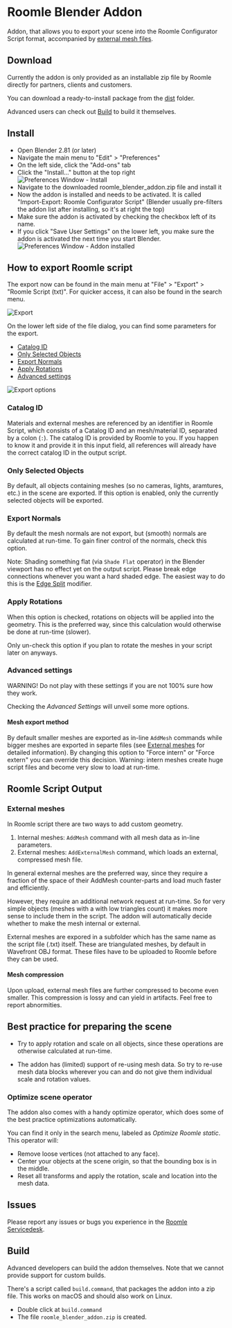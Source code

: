 # Roomle Blender Addon

Addon, that allows you to export your scene into the Roomle Configurator Script format, accompanied by [external mesh files](#external-meshes).

## Download

Currently the addon is only provided as an installable zip file by Roomle directly for partners, clients and customers.

You can download a ready-to-install package from the [dist](dist/) folder.

Advanced users can check out [Build](#build) to build it themselves.

## Install

- Open Blender 2.81 (or later)
- Navigate the main menu to "Edit" > "Preferences"
- On the left side, click the "Add-ons" tab
- Click the "Install…" button at the top right
![Preferences Window - Install](doc/images/01_prefs-install.png)
- Navigate to the downloaded roomle_blender_addon.zip file and install it
- Now the addon is installed and needs to be activated. It is called "Import-Export: Roomle Configurator Script" (Blender usually pre-filters the addon list after installing, so it's at right the top)
- Make sure the addon is activated by checking the checkbox left of its name.
- If you click "Save User Settings" on the lower left, you make sure the addon is activated the next time you start Blender.
![Preferences Window - Addon installed](doc/images/03_prefs-enable.png)

## How to export Roomle script

The export now can be found in the main menu at "File" > "Export" > "Roomle Script (txt)". For quicker access, it can also be found in the 
search menu.

![Export](doc/images/04_export.png)

On the lower left side of the file dialog, you can find some parameters for the export.
- [Catalog ID](#Catalog-ID)
- [Only Selected Objects](#Only-Selected-Objects)
- [Export Normals](#Export-Normals)
- [Apply Rotations](#Apply-Rotations)
- [Advanced settings](#Advanced-settings)

![Export options](doc/images/05_export-options.png)

### Catalog ID

Materials and external meshes are referenced by an identifier in Roomle Script, which consists of a Catalog ID and an mesh/material ID, separated by a colon (`:`). The catalog ID is provided by Roomle to you. If you happen to know it and provide it in this input field, all references will already have the correct catalog ID in the output script.

### Only Selected Objects

By default, all objects containing meshes (so no cameras, lights, aramtures, etc.) in the scene are exported. If this option is enabled, only the currently selected objects will be exported.

### Export Normals

By default the mesh normals are not export, but (smooth) normals are calculated at run-time. To gain finer control of the normals, check this option.

Note: Shading something flat (via `Shade Flat` operator) in the Blender viewport has no effect yet on the output script. Please break edge connections whenever you want a hard shaded edge. The easiest way to do this is the [Edge Split](https://docs.blender.org/manual/en/latest/modeling/modifiers/generate/edge_split.html)  modifier.

### Apply Rotations

When this option is checked, rotations on objects will be applied into the geometry. This is the preferred way, since this calculation would otherwise be done at run-time (slower).

Only un-check this option if you plan to rotate the meshes in your script later on anyways.

### Advanced settings

WARNING! Do not play with these settings if you are not 100% sure how they work.

Checking the *Advanced Settings* will unveil some more options.

#### Mesh export method

By default smaller meshes are exported as in-line `AddMesh` commands  while bigger meshes are exported in separte files (see [External meshes](#external-meshes) for detailed information).
By changing this option to "Force intern" or "Force extern" you can override this decision.
Warning: intern meshes create huge script files and become very slow to load at run-time.

## Roomle Script Output

### External meshes

In Roomle script there are two ways to add custom geometry.
1. Internal meshes: `AddMesh` command with all mesh data as in-line parameters.
2. External meshes: `AddExternalMesh` command, which loads an external, compressed mesh file.

In general external meshes are the preferred way, since they require a fraction of the space of their AddMesh counter-parts and load much faster and efficiently.

However, they require an additional network request at run-time. So for very simple objects (meshes with a with low triangles count) it makes more sense to include them in the script. The addon will automatically decide whether to make the mesh internal or external.

External meshes are expored in a subfolder which has the same name as the script file (.txt) itself. These are triangulated meshes, by default in Wavefront OBJ format. These files have to be uploaded to Roomle before they can be used.

#### Mesh compression

Upon upload, external mesh files are further compressed to become even smaller. This compression is lossy and can yield in artifacts. Feel free to report abnormities.

## Best practice for preparing the scene

- Try to apply rotation and scale on all objects, since these operations are otherwise calculated at run-time.

- The addon has (limited) support of re-using mesh data. So try to re-use mesh data blocks wherever you can and do not give them individual scale and rotation values. 

### Optimize scene operator

The addon also comes with a handy optimize operator, which does some of the best practice optimizations automatically.

You can find it only in the search menu, labeled as *Optimize Roomle static*. This operator will:
- Remove loose vertices (not attached to any face).
- Center your objects at the scene origin, so that the bounding box is in the middle.
- Reset all transforms and apply the rotation, scale and location into the mesh data.

## Issues

Please report any issues or bugs you experience in the [Roomle Servicedesk](https://servicedesk.roomle.com).

## Build

Advanced developers can build the addon themselves. Note that we cannot provide support for custom builds.

There's a script called `build.command`, that packages the addon into a zip file. This works on macOS and should also work on Linux.
- Double click at `build.command`
- The file `roomle_blender_addon.zip` is created.
